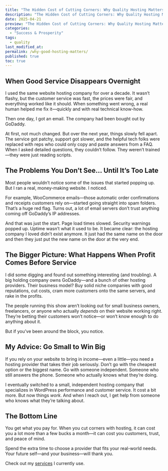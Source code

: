 ```yaml
---
title: "The Hidden Cost of Cutting Corners: Why Quality Hosting Matters More Than You Think"
description: "The Hidden Cost of Cutting Corners: Why Quality Hosting Matters More Than You Think"
date: 2025-04-21
preview: "The Hidden Cost of Cutting Corners: Why Quality Hosting Matters More Than You Think"
categories:
  - "Success & Prosperity"
tags:
  - quality
last_modified_at:
permalink: /why-good-hosting-matters/
published: true
toc: true
---
```

## When Good Service Disappears Overnight

I used the same website hosting company for over a decade. It wasn’t flashy, but the customer service was fast, the prices were fair, and everything worked like it should. When something went wrong, a real human helped me fix it—quickly and with real technical know-how.

Then one day, I got an email. The company had been bought out by GoDaddy.

At first, not much changed. But over the next year, things slowly fell apart. The service got patchy, support got slower, and the helpful tech folks were replaced with reps who could only copy and paste answers from a FAQ. When I asked detailed questions, they couldn’t follow. They weren’t trained—they were just reading scripts.

## The Problems You Don’t See… Until It’s Too Late

Most people wouldn’t notice some of the issues that started popping up. But I ran a real, money-making website. I noticed.

For example, WooCommerce emails—those automatic order confirmations and receipts customers rely on—started going straight into spam folders. That’s a huge red flag. Turns out, a lot of email servers don’t trust anything coming off GoDaddy’s IP addresses.

And that was just the start. Page load times slowed. Security warnings popped up. Uptime wasn’t what it used to be. It became clear: the hosting company I loved didn’t exist anymore. It just had the same name on the door and then they just put the new name on the door at the very end.

## The Bigger Picture: What Happens When Profit Comes Before Service

I did some digging and found out something interesting (and troubling). A big holding company owns GoDaddy—and a bunch of other hosting providers. Their business model? Buy solid niche companies with good reputations, cut costs, cram more customers onto the same servers, and rake in the profits.

The people running this show aren’t looking out for small business owners, freelancers, or anyone who actually _depends_ on their website working right. They’re betting their customers won’t notice—or won’t know enough to do anything about it.

But if you’ve been around the block, you notice.

## My Advice: Go Small to Win Big

If you rely on your website to bring in income—even a little—you need a hosting provider that takes their job seriously. Don’t go with the cheapest option or the biggest name. Go with someone independent. Someone who still answers the phone. Someone who actually knows what they’re doing.

I eventually switched to a small, independent hosting company that specializes in WordPress performance and customer service. It cost a bit more. But now things _work_. And when I reach out, I get help from someone who knows what they’re talking about.

## The Bottom Line

You get what you pay for. When you cut corners with hosting, it can cost you a lot more than a few bucks a month—it can cost you customers, trust, and peace of mind.

Spend the extra time to choose a provider that fits your real-world needs. Your future self—and your business—will thank you.

Check out my [services](/uses/#services) I currently use.